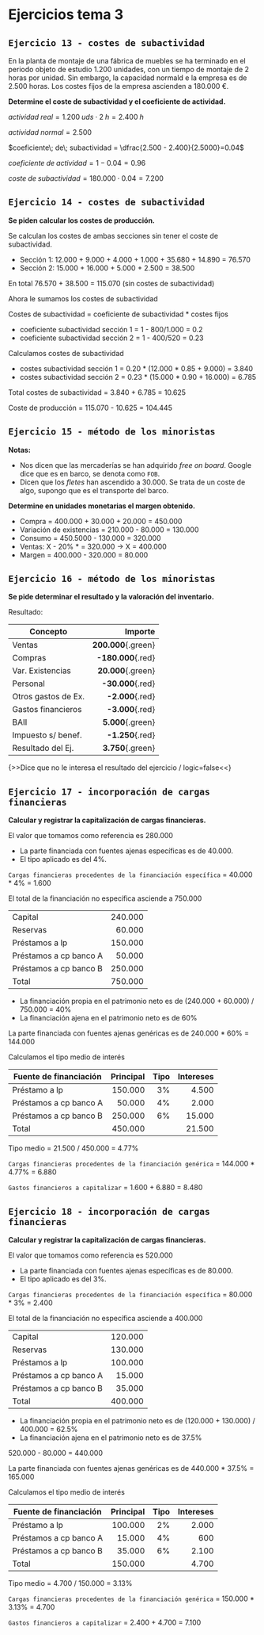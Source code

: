 # Ejercicios tema 3

## `Ejercicio 13 - costes de subactividad`

En la planta de montaje de una fábrica de muebles se ha terminado en el periodo objeto de estudio 1.200 unidades, con un tiempo de montaje de 2 horas por unidad. Sin embargo, la capacidad normald e la empresa es de 2.500 horas. Los costes fijos de la empresa ascienden a 180.000 €.

**Determine el coste de subactividad y el coeficiente de actividad.**

$actividad\; real = 1.200\; uds \cdot 2\;h = 2.400\; h$

$actividad\; normal = 2.500$

$coeficiente\; de\; subactividad = \dfrac{2.500 - 2.400}{2.5000}=0.04$

$coeficiente\; de\; actividad = 1-0.04=0.96$

$coste\; de\; subactividad=180.000\cdot0.04=7.200$

## `Ejercicio 14 - costes de subactividad`

**Se piden calcular los costes de producción.**

Se calculan los costes de ambas secciones sin tener el coste de subactividad.

- Sección 1: 12.000 + 9.000 + 4.000 + 1.000 + 35.680 + 14.890 = 76.570
- Sección 2: 15.000 + 16.000 + 5.000 + 2.500 = 38.500

En total 76.570 + 38.500 = 115.070 (sin costes de subactividad)

Ahora le sumamos los costes de subactividad

Costes de subactividad = coeficiente de subactividad \* costes fijos

- coeficiente subactividad sección 1 = 1 - 800/1.000 = 0.2
- coeficiente subactividad sección 2 = 1 - 400/520 = 0.23

Calculamos costes de subactividad

- costes subactividad sección 1 = 0.20 \* (12.000 \* 0.85 + 9.000) = 3.840
- costes subactividad sección 2 = 0.23 \* (15.000 \* 0.90 + 16.000) = 6.785

Total costes de subactividad = 3.840 + 6.785 = 10.625

Coste de producción = 115.070 - 10.625 = 104.445

## `Ejercicio 15 - método de los minoristas`

<span class="red">**Notas:**</span>

- Nos dicen que las mercaderías se han adquirido *free on board*. Google dice que es en barco, se denota como `FOB`.
- Dicen que los *fletes* han ascendido a 30.000. Se trata de un coste de algo, supongo que es el transporte del barco.

**Determine en unidades monetarias el margen obtenido.**

- Compra = 400.000 + 30.000 + 20.000 = 450.000
- Variación de existencias = 210.000 - 80.000 = 130.000
- Consumo = 450.5000 - 130.000 = 320.000
- Ventas: X - 20% \* = 320.000 → X = 400.000
- Margen = 400.000 - 320.000 = 80.000

## `Ejercicio 16 - método de los minoristas`

**Se pide determinar el resultado y la valoración del inventario.**

Resultado:

|Concepto|Importe|
|--|--:|
|Ventas|**200.000**{.green}|
|Compras|**-180.000**{.red}|
|Var. Existencias|**20.000**{.green}|
|Personal|**-30.000**{.red}|
|Otros gastos de Ex.|**-2.000**{.red}|
|Gastos financieros|**-3.000**{.red}|
|BAII|**5.000**{.green}|
|Impuesto s/ benef.|**-1.250**{.red}|
|Resultado del Ej.|**3.750**{.green}|

{>>Dice que no le interesa el resultado del ejercicio / logic=false<<}

## `Ejercicio 17 - incorporación de cargas financieras`

**Calcular y registrar la capitalización de cargas financieras.**

El valor que tomamos como referencia es 280.000

- La parte financiada con fuentes ajenas específicas es de 40.000.
- El tipo aplicado es del 4%.

`Cargas financieras procedentes de la financiación específica` = 40.000 \* 4% = 1.600

El total de la financiación no específica asciende a 750.000

|||
|--|--:|
|Capital|240.000|
|Reservas|60.000|
|Préstamos a lp|150.000|
|Préstamos a cp banco A|50.000|
|Préstamos a cp banco B|250.000|
|Total|750.000|

- La financiación propia en el patrimonio neto es de (240.000 + 60.000) / 750.000 = 40%
- La financiación ajena en el patrimonio neto es de 60%

La parte financiada con fuentes ajenas genéricas es de 240.000 \* 60% = 144.000

Calculamos el tipo medio de interés

|Fuente de financiación|Principal|Tipo|Intereses|
|--|--:|--:|--:|
|Préstamo a lp|150.000|3%|4.500|
|Préstamos a cp banco A|50.000|4%|2.000|
|Préstamos a cp banco B|250.000|6%|15.000|
|Total|450.000||21.500|

Tipo medio = 21.500 / 450.000 = 4.77%

`Cargas financieras procedentes de la financiación genérica` = 144.000 \* 4.77% = 6.880

`Gastos financieros a capitalizar` = 1.600 + 6.880 = 8.480

## `Ejercicio 18 - incorporación de cargas financieras`

**Calcular y registrar la capitalización de cargas financieras.**

El valor que tomamos como referencia es 520.000

- La parte financiada con fuentes ajenas específicas es de 80.000.
- El tipo aplicado es del 3%.

`Cargas financieras procedentes de la financiación específica` = 80.000 \* 3% = 2.400

El total de la financiación no específica asciende a 400.000

|||
|--|--:|
|Capital|120.000|
|Reservas|130.000|
|Préstamos a lp|100.000|
|Préstamos a cp banco A|15.000|
|Préstamos a cp banco B|35.000|
|Total|400.000|

- La financiación propia en el patrimonio neto es de (120.000 + 130.000) / 400.000 = 62.5%
- La financiación ajena en el patrimonio neto es de 37.5%

520.000 - 80.000 = 440.000

La parte financiada con fuentes ajenas genéricas es de 440.000 \* 37.5% = 165.000

Calculamos el tipo medio de interés

|Fuente de financiación|Principal|Tipo|Intereses|
|--|--:|--:|--:|
|Préstamo a lp|100.000|2%|2.000|
|Préstamos a cp banco A|15.000|4%|600|
|Préstamos a cp banco B|35.000|6%|2.100|
|Total|150.000||4.700|

Tipo medio = 4.700 / 150.000 = 3.13%

`Cargas financieras procedentes de la financiación genérica` = 150.000 \* 3.13% = 4.700

`Gastos financieros a capitalizar` = 2.400 + 4.700 = 7.100
